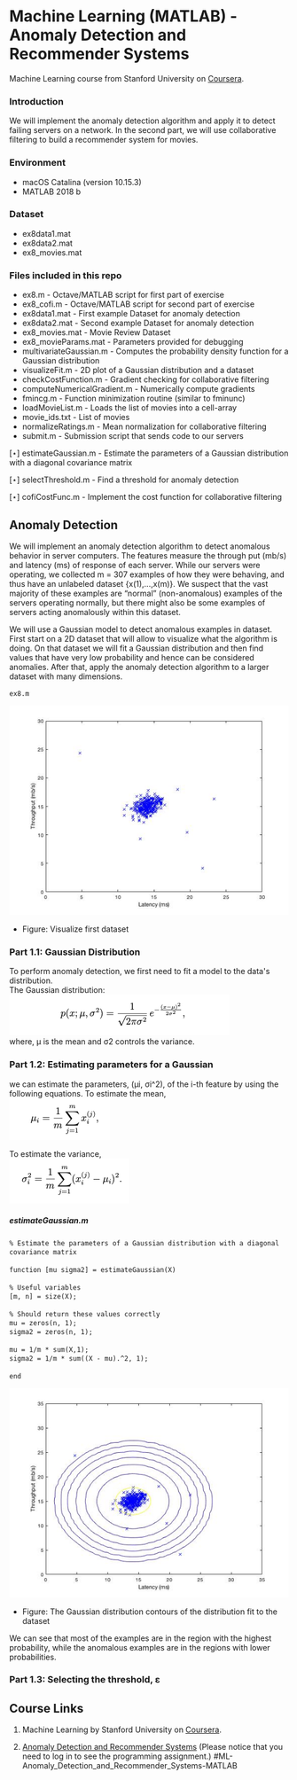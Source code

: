 # Machine Learning (MATLAB) - Anomaly Detection and Recommender Systems

Machine Learning course from Stanford University on [Coursera](https://www.coursera.org/learn/machine-learning/home/week/9).

### Introduction
We will implement the anomaly detection algorithm and apply it to detect failing servers on a network. In the second part, we will use collaborative filtering to build a recommender system for movies.

### Environment
- macOS Catalina (version 10.15.3)
- MATLAB 2018 b

### Dataset
- ex8data1.mat
- ex8data2.mat
- ex8_movies.mat

### Files included in this repo
- ex8.m - Octave/MATLAB script for first part of exercise
- ex8_cofi.m - Octave/MATLAB script for second part of exercise 
- ex8data1.mat - First example Dataset for anomaly detection 
- ex8data2.mat - Second example Dataset for anomaly detection
- ex8_movies.mat - Movie Review Dataset
- ex8_movieParams.mat - Parameters provided for debugging 
- multivariateGaussian.m - Computes the probability density function for a Gaussian distribution
- visualizeFit.m - 2D plot of a Gaussian distribution and a dataset 
- checkCostFunction.m - Gradient checking for collaborative filtering 
- computeNumericalGradient.m - Numerically compute gradients
- fmincg.m - Function minimization routine (similar to fminunc) 
- loadMovieList.m - Loads the list of movies into a cell-array
- movie_ids.txt - List of movies
- normalizeRatings.m - Mean normalization for collaborative filtering 
- submit.m - Submission script that sends code to our servers 

[⋆] estimateGaussian.m - Estimate the parameters of a Gaussian distribution with a diagonal covariance matrix

[⋆] selectThreshold.m - Find a threshold for anomaly detection

[⋆] cofiCostFunc.m - Implement the cost function for collaborative filtering  

## Anomaly Detection
We will implement an anomaly detection algorithm to detect anomalous behavior in server computers. The features measure the through put (mb/s) and latency (ms) of response of each server. While our servers were operating, we collected m = 307 examples of how they were behaving, and thus have an unlabeled dataset {x(1),...,x(m)}. We suspect that the vast majority of these examples are “normal” (non-anomalous) examples of the servers operating normally, but there might also be some examples of servers acting anomalously within this dataset.

We will use a Gaussian model to detect anomalous examples in dataset.
First start on a 2D dataset that will allow to visualize what the algorithm is doing. On that dataset we will fit a Gaussian distribution and then find values that have very low probability and hence can be considered anomalies. After that, apply the anomaly detection algorithm to a larger dataset with many dimensions.

```
ex8.m
```

![dataset1](Figure/dataset1.jpg)
- Figure: Visualize first dataset

### Part 1.1: Gaussian Distribution
To perform anomaly detection, we first need to fit a model to the data's distribution.  
The Gaussian distribution:  
![gaussian](Figure/gaussian.png)    
where, μ is the mean and σ2 controls the variance.

### Part 1.2: Estimating parameters for a Gaussian
we can estimate the parameters, (μi, σi^2), of the i-th feature by using the following equations.
To estimate the mean,   
![mean](Figure/mean.png)

To estimate the variance,   
![variance](Figure/variance.png)  

##### estimateGaussian.m
```
% Estimate the parameters of a Gaussian distribution with a diagonal covariance matrix

function [mu sigma2] = estimateGaussian(X)

% Useful variables
[m, n] = size(X);

% Should return these values correctly
mu = zeros(n, 1);
sigma2 = zeros(n, 1);

mu = 1/m * sum(X,1);
sigma2 = 1/m * sum((X - mu).^2, 1);

end
```

![gaussian](Figure/gaussianfit.jpg)
- Figure: The Gaussian distribution contours of the distribution fit to the dataset

We can see that most of the examples are in the region with the highest probability, while
the anomalous examples are in the regions with lower probabilities.

### Part 1.3: Selecting the threshold, ε



## Course Links 
1) Machine Learning by Stanford University on [Coursera](https://www.coursera.org/learn/machine-learning/home/week/9).

2) [Anomaly Detection and Recommender Systems](https://www.coursera.org/learn/machine-learning/home/week/9)
(Please notice that you need to log in to see the programming assignment.) #ML-Anomaly_Detection_and_Recommender_Systems-MATLAB